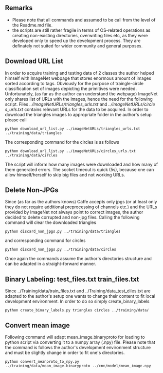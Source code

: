 ## Remarks
* Please note that all commands and assumed to be call from the level
of the Readme.md file.
* the scripts are still rather
fragile in terms of OS-related operations as creating non-existing
directories, overwriting files etc, as they were developed only to
speed up the development process. They are definately not suited for
wider community and general purposes.

## Download URL List
In order to acquire training and testing data of 2 classes the author
helped himself with ImageNet webpage that stores enormous amount of
images sorted according to tags. Obviously for the purpose of
traingle-circle classification set of images depicting the primitives
were needed. Unfortunately, (as far as the author can understand the
webpage) ImageNet only shares list of URLs with the images, hence the
need for the following script.
Files *../ImageNetURLs/triangles_urls.txt* and *../ImageNetURLs/circle
s_urls.txt* contains relevant URLs for the data to be acquired. In order
to download the triangles images to appropriate folder in the author's
setup please call
```
python download_url_list.py ../imageNetURLs/triangles_urls.txt ../training/data/triangles
```
The corresponding command for the circles is as follows
```
python download_url_list.py ../imageNetURLs/circles_urls.txt ../training/data/circles
```
The script will inform how many images were downloaded and how many of them generated errors. The socket timeout is quick (5s), because one can allow himself/herself to skip big files and not working URLs.

## Delete Non-JPGs
Since (as far as the authors knows) Caffe accepts only jpgs (or at least only they do not require additional preprocessing of channels etc.) and the URLs provided by ImageNet not always point to correct images, the author decided to delete corrupted and non-jpg files. Calling the following command will clear the downloaded triangles
```
python discard_non_jpgs.py ../training/data/triangles
```
and corresponding command for circles

```
python discard_non_jpgs.py ../training/data/circles
```
Once again the commands assume the author's directories structure and can be adapted in a straight-forward manner.

## Binary Labeling: test_files.txt train_files.txt
Since ../Training/data/train_files.txt and ../Training/data_test_diles.txt are adapted to the author's setup one wants to change their content to fit local development environment. In order to do so simply create_binary_labels
```
python create_binary_labels.py triangles circles ../training/data/
```

##  Convert mean image
Following command will adapt mean_image.binaryproto for loading to python script via converting it to a numpy array (.npy) file. Please note that the command is follows the author's development environment structure and must be slightly change in order to fit one's directories.
```
python convert_meanproto_to_npy.py ../training/data/mean_image.binaryproto ../cnn/model/mean_image.npy
```